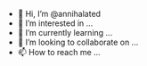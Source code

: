 - 👋 Hi, I’m @annihalated
- 👀 I’m interested in ...
- 🌱 I’m currently learning ...
- 💞️ I’m looking to collaborate on ...
- 📫 How to reach me ...

<!---
annihalated/annihalated is a ✨ special ✨ repository because its `README.md` (this file) appears on your GitHub profile.
You can click the Preview link to take a look at your changes.
--->
